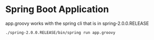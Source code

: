 # Spring Boot Application

app.groovy works with the spring cli that is in spring-2.0.0.RELEASE

```./spring-2.0.0.RELEASE/bin/spring run app.groovy```
